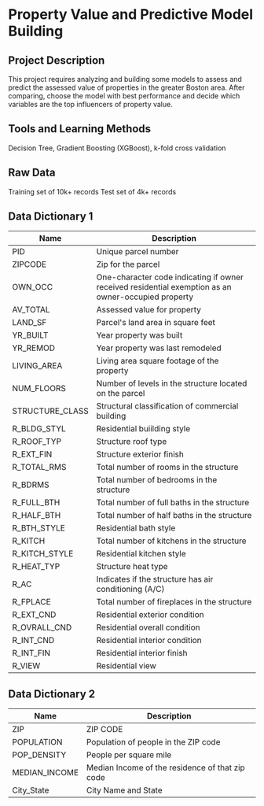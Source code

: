 # Property Value and Predictive Model Building

## Project Description
This project requires analyzing and building some models to assess and predict the assessed value of properties in the greater Boston area. After comparing, choose the model with best performance and decide which variables are the top influencers of property value.

## Tools and Learning Methods
Decision Tree, Gradient Boosting (XGBoost), k-fold cross validation

## Raw Data
Training set of 10k+ records
Test set of 4k+ records

## Data Dictionary 1

| Name | Description |
| --- | --- |
| PID | Unique parcel number |
| ZIPCODE | Zip for the parcel |
| OWN_OCC | One-character code indicating if owner received residential exemption as an owner-occupied property |
| AV_TOTAL | Assessed value for property |
| LAND_SF | Parcel's land area in square feet |
| YR_BUILT | Year property was built |
| YR_REMOD | Year property was last remodeled |
| LIVING_AREA | Living area square footage of the property |
| NUM_FLOORS | Number of levels in the structure located on the parcel |
| STRUCTURE_CLASS | Structural classification of commercial building |
| R_BLDG_STYL | Residential buiilding style |
| R_ROOF_TYP | Structure roof type |
| R_EXT_FIN | Structure exterior finish |
| R_TOTAL_RMS |	Total number of rooms in the structure |
| R_BDRMS	| Total number of bedrooms in the structure |
| R_FULL_BTH | Total number of full baths in the structure |
| R_HALF_BTH | Total number of half baths in the structure |
| R_BTH_STYLE | Residential bath style |
| R_KITCH |	Total number of kitchens in the structure |
| R_KITCH_STYLE |	Residential kitchen style |
| R_HEAT_TYP | Structure heat type |
| R_AC | Indicates if the structure has air conditioning (A/C) |
| R_FPLACE | Total number of fireplaces in the structure |
| R_EXT_CND | Residential exterior condition |
| R_OVRALL_CND | Residential overall condition |
| R_INT_CND |	Residential interior condition |
| R_INT_FIN |	Residential interior finish |
| R_VIEW | Residential view |

## Data Dictionary 2
| Name | Description |
| --- | --- |
| ZIP |	ZIP CODE |
| POPULATION | Population of people in the ZIP code  |
| POP_DENSITY |	People per square mile  |
| MEDIAN_INCOME |	Median Income of the residence of that zip code   |
| City_State | City Name and State  |
